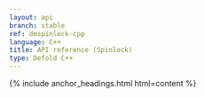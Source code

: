 ```yaml
---
layout: api
branch: stable
ref: dmspinlock-cpp
language: C++
title: API reference (Spinlock)
type: Defold C++
---
```

{% include anchor_headings.html html=content %}